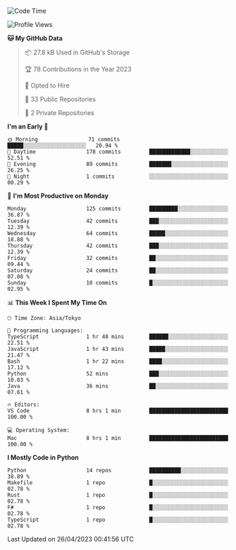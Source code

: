 <!--START_SECTION:waka-->
![Code Time](http://img.shields.io/badge/Code%20Time-647%20hrs%2036%20mins-blue)

![Profile Views](http://img.shields.io/badge/Profile%20Views-0-blue)

**🐱 My GitHub Data** 

> 📦 27.8 kB Used in GitHub's Storage 
 > 
> 🏆 78 Contributions in the Year 2023
 > 
> 💼 Opted to Hire
 > 
> 📜 33 Public Repositories 
 > 
> 🔑 2 Private Repositories 
 > 
**I'm an Early 🐤** 

```text
🌞 Morning                71 commits          █████░░░░░░░░░░░░░░░░░░░░   20.94 % 
🌆 Daytime                178 commits         █████████████░░░░░░░░░░░░   52.51 % 
🌃 Evening                89 commits          ███████░░░░░░░░░░░░░░░░░░   26.25 % 
🌙 Night                  1 commits           ░░░░░░░░░░░░░░░░░░░░░░░░░   00.29 % 
```
📅 **I'm Most Productive on Monday** 

```text
Monday                   125 commits         █████████░░░░░░░░░░░░░░░░   36.87 % 
Tuesday                  42 commits          ███░░░░░░░░░░░░░░░░░░░░░░   12.39 % 
Wednesday                64 commits          █████░░░░░░░░░░░░░░░░░░░░   18.88 % 
Thursday                 42 commits          ███░░░░░░░░░░░░░░░░░░░░░░   12.39 % 
Friday                   32 commits          ██░░░░░░░░░░░░░░░░░░░░░░░   09.44 % 
Saturday                 24 commits          ██░░░░░░░░░░░░░░░░░░░░░░░   07.08 % 
Sunday                   10 commits          █░░░░░░░░░░░░░░░░░░░░░░░░   02.95 % 
```


📊 **This Week I Spent My Time On** 

```text
🕑︎ Time Zone: Asia/Tokyo

💬 Programming Languages: 
TypeScript               1 hr 48 mins        ██████░░░░░░░░░░░░░░░░░░░   22.51 % 
JavaScript               1 hr 43 mins        █████░░░░░░░░░░░░░░░░░░░░   21.47 % 
Bash                     1 hr 22 mins        ████░░░░░░░░░░░░░░░░░░░░░   17.12 % 
Python                   52 mins             ███░░░░░░░░░░░░░░░░░░░░░░   10.83 % 
Java                     36 mins             ██░░░░░░░░░░░░░░░░░░░░░░░   07.61 % 

🔥 Editors: 
VS Code                  8 hrs 1 min         █████████████████████████   100.00 % 

💻 Operating System: 
Mac                      8 hrs 1 min         █████████████████████████   100.00 % 
```

**I Mostly Code in Python** 

```text
Python                   14 repos            ██████████░░░░░░░░░░░░░░░   38.89 % 
Makefile                 1 repo              █░░░░░░░░░░░░░░░░░░░░░░░░   02.78 % 
Rust                     1 repo              █░░░░░░░░░░░░░░░░░░░░░░░░   02.78 % 
F#                       1 repo              █░░░░░░░░░░░░░░░░░░░░░░░░   02.78 % 
TypeScript               1 repo              █░░░░░░░░░░░░░░░░░░░░░░░░   02.78 % 
```




 Last Updated on 26/04/2023 00:41:56 UTC
<!--END_SECTION:waka-->
